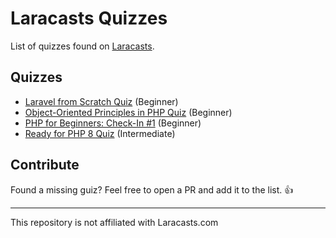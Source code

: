 # Laracasts Quizzes

List of quizzes found on [Laracasts](https://laracasts.com/).

## Quizzes

- [Laravel from Scratch Quiz](https://laracasts.com/quizzes/laravel-from-scratch-quiz) (Beginner)
- [Object-Oriented Principles in PHP Quiz](https://laracasts.com/quizzes/object-oriented-principles-in-php-quiz) (Beginner)
- [PHP for Beginners: Check-In #1](https://laracasts.com/quizzes/php-for-beginners-check-in-1) (Beginner)
- [Ready for PHP 8 Quiz](https://laracasts.com/quizzes/php-8-quiz) (Intermediate)

## Contribute

Found a missing guiz? Feel free to open a PR and add it to the list. 👍

---

This repository is not affiliated with Laracasts.com
